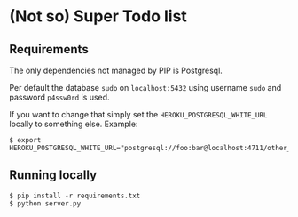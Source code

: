 (Not so) Super Todo list
===

Requirements
---
The only dependencies not managed by PIP is Postgresql.

Per default the database `sudo` on `localhost:5432` using username `sudo` and
password `p4ssw0rd` is used.

If you want to change that simply set the `HEROKU_POSTGRESQL_WHITE_URL` locally
to something else.
Example:
```shell
$ export HEROKU_POSTGRESQL_WHITE_URL="postgresql://foo:bar@localhost:4711/other_database"
```

Running locally
---
```shell
$ pip install -r requirements.txt
$ python server.py
```
